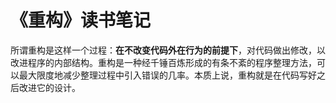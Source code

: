 # 《重构》读书笔记

所谓重构是这样一个过程：**在不改变代码外在行为的前提下**，对代码做出修改，以改进程序的内部结构。重构是一种经千锤百炼形成的有条不紊的程序整理方法，可以最大限度地减少整理过程中引入错误的几率。本质上说，重构就是在代码写好之后改进它的设计。

